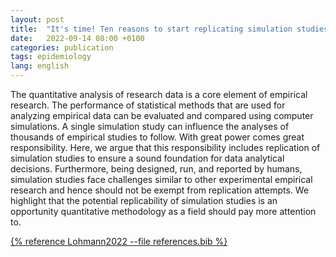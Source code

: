 ```yaml
---
layout: post
title:  "It's time! Ten reasons to start replicating simulation studies"
date:   2022-09-14 08:00 +0100
categories: publication
tags: epidemiology
lang: english
---
```


The quantitative analysis of research data is a core element of empirical research. The performance of statistical methods that are used for analyzing empirical data can be evaluated and compared using computer simulations. A single simulation study can influence the analyses of thousands of empirical studies to follow. With great power comes great responsibility. Here, we argue that this responsibility includes replication of simulation studies to ensure a sound foundation for data analytical decisions. Furthermore, being designed, run, and reported by humans, simulation studies face challenges similar to other experimental empirical research and hence should not be exempt from replication attempts. We highlight that the potential replicability of simulation studies is an opportunity quantitative methodology as a field should pay more attention to.

[{% reference Lohmann2022 --file references.bib %}](https://www.frontiersin.org/articles/10.3389/fepid.2022.973470/full)

